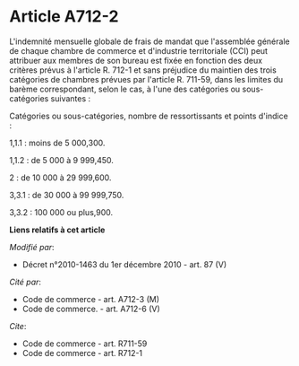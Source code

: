 # Article A712-2

L'indemnité mensuelle globale de frais de mandat que l'assemblée générale de chaque      chambre de commerce et d'industrie
territoriale (CCI) peut attribuer aux membres de son bureau est fixée en fonction des deux critères prévus à l'article R.
712-1 et sans préjudice du maintien des trois catégories de chambres prévues par l'article R. 711-59, dans les limites du
barème correspondant, selon le cas, à l'une des catégories ou sous-catégories suivantes : 

Catégories ou sous-catégories, nombre de ressortissants et points d'indice : 

1,1.1 : moins de 5 000,300.

1,1.2 : de 5 000 à 9 999,450.

2 : de 10 000 à 29 999,600.

3,3.1 : de 30 000 à 99 999,750.

3,3.2 : 100 000 ou plus,900.

**Liens relatifs à cet article**

_Modifié par_:

  - Décret n°2010-1463 du 1er décembre 2010 - art. 87 (V)

_Cité par_:

  - Code de commerce - art. A712-3 (M)
  - Code de commerce. - art. A712-6 (V)

_Cite_:

  - Code de commerce - art. R711-59
  - Code de commerce - art. R712-1
